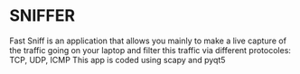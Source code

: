 # SNIFFER
Fast Sniff is an application that allows you mainly to make a live capture of the traffic going on your laptop and filter this traffic via different protocoles: TCP, UDP, ICMP
This app is coded using scapy and pyqt5
